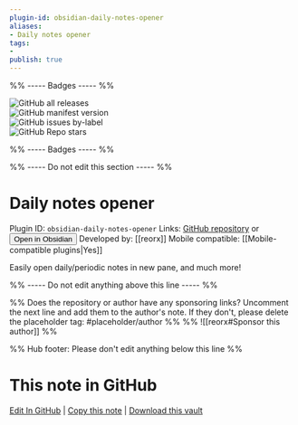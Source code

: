 ```yaml
---
plugin-id: obsidian-daily-notes-opener
aliases:
- Daily notes opener
tags: 
- 
publish: true
---
```


%% ----- Badges ----- %%

![GitHub all releases](https://img.shields.io/github/downloads/reorx/obsidian-daily-notes-opener/total?color=573E7A&logo=github&style=for-the-badge)   
![GitHub manifest version](https://img.shields.io/github/manifest-json/v/reorx/obsidian-daily-notes-opener?color=573E7A&logo=github&style=for-the-badge)   
![GitHub issues by-label](https://img.shields.io/github/issues/reorx/obsidian-daily-notes-opener/help%20wanted?color=573E7A&logo=github&style=for-the-badge)   
![GitHub Repo stars](https://img.shields.io/github/stars/reorx/obsidian-daily-notes-opener?color=573E7A&logo=github&style=for-the-badge)

%% ----- Badges ----- %%

%% ----- Do not edit this section ----- %%

# Daily notes opener

Plugin ID: `obsidian-daily-notes-opener`
Links: [GitHub repository](https://github.com/reorx/obsidian-daily-notes-opener) or [<button id=HH>Open in Obsidian</button>](obsidian://show-plugin?id=obsidian-daily-notes-opener)
Developed by: [[reorx]]
Mobile compatible: [[Mobile-compatible plugins|Yes]]

Easily open daily/periodic notes in new pane, and much more!

%% ----- Do not edit anything above this line ----- %% 

%% Does the repository or author have any sponsoring links? Uncomment the next line and add them to the author's note. If they don't, please delete the placeholder tag: #placeholder/author %%
%% ![[reorx#Sponsor this author]] %%

%% Hub footer: Please don't edit anything below this line %%

# This note in GitHub

<span class="git-footer">[Edit In GitHub](https://github.dev/obsidian-community/obsidian-hub/blob/main/02%20-%20Community%20Expansions/02.05%20All%20Community%20Expansions/Plugins/obsidian-daily-notes-opener.md "git-hub-edit-note") | [Copy this note](https://raw.githubusercontent.com/obsidian-community/obsidian-hub/main/02%20-%20Community%20Expansions/02.05%20All%20Community%20Expansions/Plugins/obsidian-daily-notes-opener.md "git-hub-copy-note") | [Download this vault](https://github.com/obsidian-community/obsidian-hub/archive/refs/heads/main.zip "git-hub-download-vault") </span>
